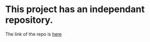 # This project has an independant repository. 

The link of the repo is [here](https://github.com/ArpitFalcon/BudgetProjectWebsite.git)
